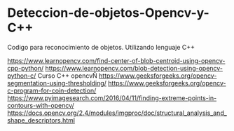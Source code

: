 # Deteccion-de-objetos-Opencv-y-C++
Codigo para reconocimiento de objetos.
Utilizando lenguaje C++

https://www.learnopencv.com/find-center-of-blob-centroid-using-opencv-cpp-python/
https://www.learnopencv.com/blob-detection-using-opencv-python-c/
Curso C++ opencvÑ   https://www.geeksforgeeks.org/opencv-segmentation-using-thresholding/
https://www.geeksforgeeks.org/opencv-c-program-for-coin-detection/
https://www.pyimagesearch.com/2016/04/11/finding-extreme-points-in-contours-with-opencv/
https://docs.opencv.org/2.4/modules/imgproc/doc/structural_analysis_and_shape_descriptors.html
